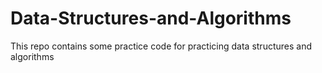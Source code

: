 # Data-Structures-and-Algorithms
This repo contains some practice code for practicing data structures and algorithms
